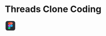 # Threads Clone Coding

<div style="display: flex; align-items: center; column-gap: 10px; width: 100%;">
  <a href="https://www.figma.com/file/GeCoDl3TCWCJyTbLoPVLte/Threads-Clone-Coding?type=design&node-id=0%3A1&mode=design&t=4eqZXzOrr1RG0gSB-1"><img src="./public/logo/figma_logo.webp" width="35" height="35" /></a>
</div>

